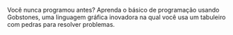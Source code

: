 Você nunca programou antes? Aprenda o básico de programação usando Gobstones, uma linguagem gráfica inovadora na qual você usa um tabuleiro com pedras para resolver problemas.
